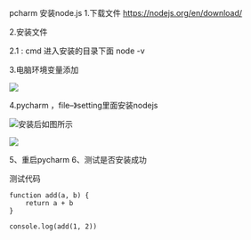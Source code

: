pcharm 安装node.js
1.下载文件 https://nodejs.org/en/download/

2.安装文件

2.1 : cmd 进入安装的目录下面 node -v

3.电脑环境变量添加

![](https://img-blog.csdnimg.cn/49ee057cc6604dde809faec84c2a11c7.png)

4.pycharm ，file–》setting里面安装nodejs

![](https://img-blog.csdnimg.cn/3ebc1b4a87ea436aa2e206841ac393f3.png)安装后如图所示

![](https://img-blog.csdnimg.cn/0f1d597b58a14268a0edeb20a12982e8.png)

5、重启pycharm
6、测试是否安装成功

测试代码

```
function add(a, b) {
    return a + b
}

console.log(add(1, 2))
```

